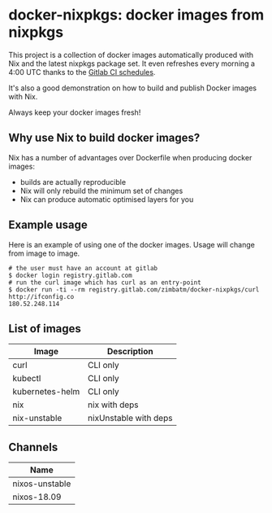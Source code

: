 # docker-nixpkgs: docker images from nixpkgs

This project is a collection of docker images automatically produced with Nix
and the latest nixpkgs package set. It even refreshes every morning a 4:00 UTC
thanks to the [Gitlab CI schedules][gitlab-schedules].

It's also a good demonstration on how to build and publish Docker images with
Nix.

Always keep your docker images fresh!

## Why use Nix to build docker images?

Nix has a number of advantages over Dockerfile when producing docker images:

* builds are actually reproducible
* Nix will only rebuild the minimum set of changes
* Nix can produce automatic optimised layers for you

## Example usage

Here is an example of using one of the docker images. Usage will change from
image to image.

```
# the user must have an account at gitlab
$ docker login registry.gitlab.com
# run the curl image which has curl as an entry-point
$ docker run -ti --rm registry.gitlab.com/zimbatm/docker-nixpkgs/curl http://ifconfig.co
180.52.248.114
```

## List of images

| Image           | Description           |
| ---             | ---                   |
| curl            | CLI only              |
| kubectl         | CLI only              |
| kubernetes-helm | CLI only              |
| nix             | nix with deps         |
| nix-unstable    | nixUnstable with deps |

## Channels

| Name           |
| ---            |
| nixos-unstable |
| nixos-18.09    |


[gitlab-schedules]: https://gitlab.com/zimbatm/docker-nixpkgs/pipeline_schedules

